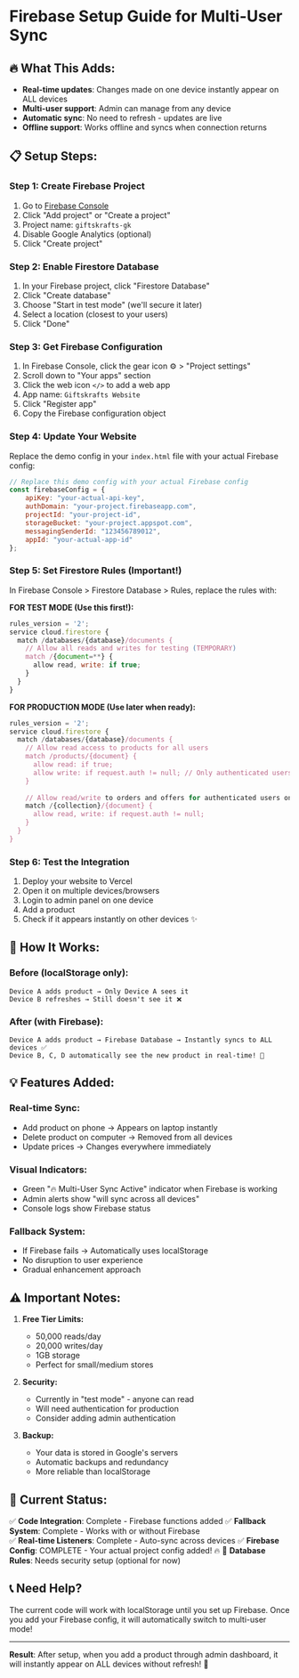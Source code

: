 # Firebase Setup Guide for Multi-User Sync

## 🔥 What This Adds:
- **Real-time updates**: Changes made on one device instantly appear on ALL devices
- **Multi-user support**: Admin can manage from any device
- **Automatic sync**: No need to refresh - updates are live
- **Offline support**: Works offline and syncs when connection returns

## 📋 Setup Steps:

### Step 1: Create Firebase Project
1. Go to [Firebase Console](https://console.firebase.google.com/)
2. Click "Add project" or "Create a project"
3. Project name: `giftskrafts-gk`
4. Disable Google Analytics (optional)
5. Click "Create project"

### Step 2: Enable Firestore Database
1. In your Firebase project, click "Firestore Database"
2. Click "Create database"
3. Choose "Start in test mode" (we'll secure it later)
4. Select a location (closest to your users)
5. Click "Done"

### Step 3: Get Firebase Configuration
1. In Firebase Console, click the gear icon ⚙️ > "Project settings"
2. Scroll down to "Your apps" section
3. Click the web icon `</>` to add a web app
4. App name: `Giftskrafts Website`
5. Click "Register app"
6. Copy the Firebase configuration object

### Step 4: Update Your Website
Replace the demo config in your `index.html` file with your actual Firebase config:

```javascript
// Replace this demo config with your actual Firebase config
const firebaseConfig = {
    apiKey: "your-actual-api-key",
    authDomain: "your-project.firebaseapp.com", 
    projectId: "your-project-id",
    storageBucket: "your-project.appspot.com",
    messagingSenderId: "123456789012",
    appId: "your-actual-app-id"
};
```

### Step 5: Set Firestore Rules (Important!)
In Firebase Console > Firestore Database > Rules, replace the rules with:

**FOR TEST MODE (Use this first!):**
```javascript
rules_version = '2';
service cloud.firestore {
  match /databases/{database}/documents {
    // Allow all reads and writes for testing (TEMPORARY)
    match /{document=**} {
      allow read, write: if true;
    }
  }
}
```

**FOR PRODUCTION MODE (Use later when ready):**
```javascript
rules_version = '2';
service cloud.firestore {
  match /databases/{database}/documents {
    // Allow read access to products for all users
    match /products/{document} {
      allow read: if true;
      allow write: if request.auth != null; // Only authenticated users can write
    }
    
    // Allow read/write to orders and offers for authenticated users only
    match /{collection}/{document} {
      allow read, write: if request.auth != null;
    }
  }
}
```

### Step 6: Test the Integration
1. Deploy your website to Vercel
2. Open it on multiple devices/browsers
3. Login to admin panel on one device
4. Add a product
5. Check if it appears instantly on other devices ✨

## 🚀 **How It Works:**

### **Before (localStorage only):**
```
Device A adds product → Only Device A sees it
Device B refreshes → Still doesn't see it ❌
```

### **After (with Firebase):**
```
Device A adds product → Firebase Database → Instantly syncs to ALL devices ✅
Device B, C, D automatically see the new product in real-time! 🎉
```

## 💡 **Features Added:**

### **Real-time Sync:**
- Add product on phone → Appears on laptop instantly
- Delete product on computer → Removed from all devices
- Update prices → Changes everywhere immediately

### **Visual Indicators:**
- Green "🔥 Multi-User Sync Active" indicator when Firebase is working
- Admin alerts show "will sync across all devices"
- Console logs show Firebase status

### **Fallback System:**
- If Firebase fails → Automatically uses localStorage
- No disruption to user experience
- Gradual enhancement approach

## ⚠️ **Important Notes:**

1. **Free Tier Limits:**
   - 50,000 reads/day
   - 20,000 writes/day
   - 1GB storage
   - Perfect for small/medium stores

2. **Security:**
   - Currently in "test mode" - anyone can read
   - Will need authentication for production
   - Consider adding admin authentication

3. **Backup:**
   - Your data is stored in Google's servers
   - Automatic backups and redundancy
   - More reliable than localStorage

## 🔧 **Current Status:**

✅ **Code Integration**: Complete - Firebase functions added
✅ **Fallback System**: Complete - Works with or without Firebase  
✅ **Real-time Listeners**: Complete - Auto-sync across devices
✅ **Firebase Config**: COMPLETE - Your actual project config added! 🔥
🔄 **Database Rules**: Needs security setup (optional for now)

## 📞 **Need Help?**
The current code will work with localStorage until you set up Firebase. Once you add your Firebase config, it will automatically switch to multi-user mode!

---

**Result**: After setup, when you add a product through admin dashboard, it will instantly appear on ALL devices without refresh! 🎉